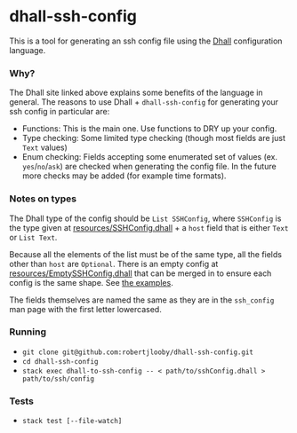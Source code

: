 # dhall-ssh-config

This is a tool for generating an ssh config file using the [Dhall](https://dhall-lang.org/) configuration language.

### Why?

The Dhall site linked above explains some benefits of the language in general. The reasons to use Dhall + `dhall-ssh-config` for generating your ssh config in particular are:

* Functions: This is the main one. Use functions to DRY up your config.
* Type checking: Some limited type checking (though most fields are just `Text` values)
* Enum checking: Fields accepting some enumerated set of values (ex. `yes`/`no`/`ask`) are checked when generating the config file. In the future more checks may be added (for example time formats).

### Notes on types

The Dhall type of the config should be `List SSHConfig`, where `SSHConfig` is the type given at [resources/SSHConfig.dhall](./resources/SSHConfig.dhall) + a `host` field that is either `Text` or `List Text`.

Because all the elements of the list must be of the same type, all the fields other than `host` are `Optional`. There is an empty config at [resources/EmptySSHConfig.dhall](./resources/EmptySSHConfig.dhall) that can be merged in to ensure each config is the same shape. See [the examples](./examples).

The fields themselves are named the same as they are in the `ssh_config` man page with the first letter lowercased.

### Running

* `git clone git@github.com:robertjlooby/dhall-ssh-config.git`
* `cd dhall-ssh-config`
* `stack exec dhall-to-ssh-config -- < path/to/sshConfig.dhall > path/to/ssh/config`

### Tests

* `stack test [--file-watch]`
